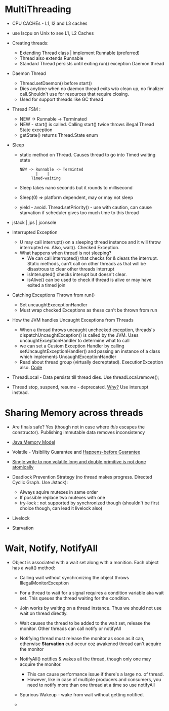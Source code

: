 # MultiThreading

* CPU CACHEs - L1, l2 and L3 caches
* use lscpu on Unix to see L1, L2 Caches
* Creating threads:
   * Extending Thread class | implement Runnable (preferred)
   * Thread also extends Runnable
   * Standard Thread persists until exiting run() exception Daemon thread
* Daemon Thread 
   * Thread.setDaemon() before start()
   * Dies anytime when no  daemon thread exits w/o clean up, no finalizer call.Shouldn't use for resources that require closing. 
    * Used for support threads like GC thread
* Thread FSM : 
   * NEW  -> Runnable -> Terminated 
   * NEW - start() is called. Calling start() twice throws illegal Thread State exception
   * getState() returns Thread.State enum
* Sleep 
   * static method on Thread. Causes thread to go into Timed waiting state
      
         NEW -> Runnable -> Terminted
                |    |
              Timed-waiting
   * Sleep takes nano seconds but it rounds to millisecond
   * Sleep(0) => platform dependent, may or may not sleep
   * yield - avoid. Thread.setPriority() - use with caution, can cause starvation if scheduler gives too much time to this thread
 
 * jstack | jps | jconsole
 * Interrupted Exception 
   *  U may call interrupt() on a sleeping thread instance and it will throw interrupted ex. Also, wait(). Checked Exception.
    * What happens when thread is not sleeping?
       - We can call interrupted() that checks for & clears the interrupt. Static methods, can't call on other threads as that will be disastrous to clear other threads interrupt
       - isInterupted() checks interupt but doesn't clear. 
       - isAlive() can be used to check if thread is alive or may have exited a timed join
* Catching Exceptions Thrown from run()
   * Set uncaughtExeceptionHandler
   * Must wrap checked Exceptions as these can't be thrown from run

* How the JVM handles Uncaught Exceptions from Threads
   * When a thread throws uncaught unchecked exception, threads's dispatchUncaughtException() is called by the JVM. Uses uncaughtExceptionHandler to determine what to call
   * we can set a Custom Exception Handler by calling setUncaughtExceptionHandler() and passing an instance of a class which implements UncaughtExceptionHandler
   * Read about thread group (virtually decreptated). ExecutionException also.  [Code](https://gist.github.com/navspeak/38030afc47c7648f05236f4d0adbba24)
 * ThreadLocal - Data persists till thread dies. Use threadLocal.remove();
 * Thread stop, suspend, resume - deprecated. [Why?](https://www.javamadesoeasy.com/2015/03/reason-why-suspend-and-resume-methods.html) Use interuppt instead.
 
 # Sharing Memory across threads
 * Are finals safe? Yes (though not in case where _this_ escapes the constructor). Publishing immutable data removes inconsistency
 * [Java Memory Model](https://www.cs.umd.edu/~pugh/java/memoryModel/jsr-133-faq.html)
 * Volatile - Visibility Guarantee and [Happens-before Guarantee](http://tutorials.jenkov.com/java-concurrency/volatile.html#the-java-volatile-happens-before-guarantee) 
 * [Single write to non volatile long and double primitive is not done atomically](https://dzone.com/articles/longdouble-are-not-atomic-in-java)
 
 * Deadlock Prevention Strategy (no thread makes progress. Directed Cyclic Graph. Use Jstack):
    * Always aquire mutexes in same order
    * If possible replace two mutexes with one
    * try-lock : not supported by synchronized though (shouldn't be first choice though, can lead it livelock also)
 * Livelock
 * Starvation
 
 # Wait, Notify, NotifyAll
 * Object is associated with a wait set along with a monition. Each object has a wait() method:
    * Calling wait without synchronizing the object throws IllegalMonitorException
    * For a thread to wait for a signal requires a condition variable aka wait set. This queues the thread waiting for the condition.
    * Join works by waiting on a thread instance. Thus we should not use wait on thread directly.
    * Wait causes the thread to be added to the wait set, release the monitor. Other threads can call notify or notifyAll
    * Notifying thread must release the monitor as soon as it can, otherwise __Starvation__ cud occur coz awakened thread can't acquire the monitor
    * NotifyAll() notifies & wakes all the thread, though only one may acquire the monitor. 
        * This can cause performance issue if there's a large no. of thread.
        * However, like in case of multiple producers and consumers, you need to notify more than one thread at a time so use notifyAll
    * Spurious Wakeup - wake from wait without getting notified. 
    
    * 
